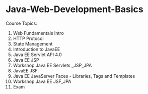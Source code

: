 # Java-Web-Development-Basics
Course Topics:
1. Web Fundamentals Intro
2. HTTP Protocol
3. State Management
4. Introduction to JavaEE
5. Java EE Servlet API 4.0
6. Java EE JSP
7. Workshop Java EE Servlets _JSP_JPA
8. JavaEE JSF
9. Java EE JavaServer Faces - Libraries, Tags and Templates
10. Workshop Java EE JSF_JPA
11. Exam

